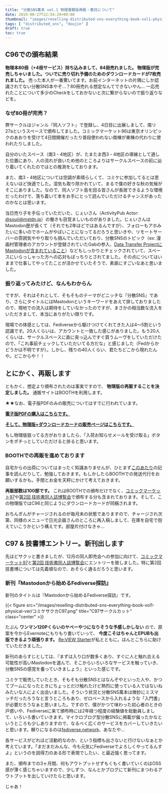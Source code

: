 ```yaml
---
title: "分散SNS萬本 vol.1 物理書籍版再販・委託について"
date: 2019-08-27T22:54:29+09:00
thumbnail: "images/reselling-distributed-sns-everything-book-vol1-physical-ver/コミケサクカC97.png"
tags: [ "distributed_sns", "doujin" ]
draft: true
toc: true
---
```


## C96での頒布結果
**物理本80冊（+4冊サービス）持ち込みまして、84冊売れました。 物理版が完売しちゃいました。ついでに売り切れ予備のためのダウンロードカードが7枚売れました。** 売った本人が一番驚いてます。お前インターネットの片隅にしか認識されてない分散SNS本やぞ…？80冊売れる想定なんてできないやん…
一応売れたことについて多少のCheckをしておかないと次に繋がらないので振り返りなどを。
### なぜ80冊が完売？
弊サークルはジャンル『同人ソフト』で登録し、4日目に出展しまして、南リ27aというスペースで頒布してました。コミックマーケット96は東京オリンピックのあおりを受けて4日間開催だったり普段使われない南棟が東棟の代わりに使われたりしました。

自分のいたスペース（南3・4地区）が、たまたま西3・4地区の導線として適した位置にあり、人の流れが良いため他のところよりはサークルスペースの前に辿り着いてくれたのではとの推測をしております。

また、南3・4地区については空調が素晴らしくて、コミケに参加してるとは思えないほど快適でした。湿気も取り除かれていて、まるで僕の好きな秋の気候がそこにありました。なので、同人ソフト島を回る皆さんが長居できるような環境だったわけで、落ち着いて本をお手にとって読んでいただけるチャンスがあったのかなとは思います。

当日売り子を手伝っていただいた、じぇいさん（ActivityPub Actor: [@souji@mstdn.jp](https://mstdn.jp/@souji)）の働きも目覚ましいものがありました。じぇいさんはMastodon歴が長くて（それでも2年ほどではあるんですが）、フォローもアホみたいに多いのでホームがやばいことになってるだろうと思いきや、リモートサーバーの雰囲気ややり取りも掴んでいただいており、分散SNSのトピック（ex: 漫画村管理者のアカウントが登録されていたGabの参入、[Data Transfer ProjectにMastodonが含まれていること](https://datatransferproject.dev/)）などもしっかりとチェックされていて、スペースにいらっしゃった方への応対もばっちりとされてました。その点についてはいままで仕事してやってたことが活かせていたそうで、素直にすごいなあと思いました。

### 振り返ってみたけど、なんもわからん
ですが、それはそれとして、そもそものテーマがどニッチな『分散SNS』であり、さらにタイトルにはMastodonというキーワードをあえて排しておりましたので、現地での流入は期待をしていなかったのですが、まさかの相当数な流入をいただきまして、本当にありがたい限りです。

現場での体感としては、Fediverseから駆けつけてくれてきた人は4～5割という認識です。20人くらいは、アカウントと一致した感じがありました。もう20人くらいは、サークルスペースに直に突っ込んですぐ買うムーヴをしていただけたので、「これ事前チェックしていただいてる方だな」と感じました（Fedからかどうかは不明ですが）。しかし、残りの40人くらい、君たちどこから現れたんや。どこからや！！

## とにかく、再販します
ともかく、想定より頒布されたのは事実ですので、 **物理版の再販することを決定しました。** 通販サイトはBOOTHを利用します。

★★なお、電子版PDFのみの販売についてはすでに行われています。

[**電子版PDFの購入はこちらです。**](https://blowing.booth.pm/items/1501205)

[**そして、物理版+ダウンロードカードの販売ページはこちらです。**](https://blowing.booth.pm/items/1521587)

もし物理版狙ってる方がおりましたら、「入荷お知らせメールを受け取る」ボタンをポチっとしていただけると捗ると思います。

### BOOTHでの再販を進めております
自宅からの出荷についてはまったく知識ありませんが、ひとまず[このあたり](https://www.pixiv.net/fanbox/creator/9949830/post/264407)の記事を読んだりして、勉強しておきます。もしかしたらBOOTHでの発送代行をお願いするかも。手間とお金を天秤にかけて考えておきます。

**再販部数は100部です。** これはBOOTHでの頒布だけでなく、[コミックマーケット97](https://www.comiket.co.jp/)や[第2回 技術書同人誌博覧会](https://gishohaku.dev/)で頒布する分も含まれております。そして、この物理版ではC96と同じようにダウンロードカードが同梱されます。

おちんぎんがチャージされるのが毎月末の状態でありますので、チャージされ次第、同様のメニューで日光企画さんのところに再入稿しまして、在庫を自宅で抱えていこうかという構えです。部屋片付けなきゃ…

## C97 & 技書博エントリー。新刊出します
先ほどサクッと書きましたが、12月の同人即売会への参加に向けて、[コミックマーケット97](https://www.comiket.co.jp/)と[第2回 技術書同人誌博覧会](https://gishohaku.dev/)にエントリーを致しました。特に第2回技書博については先着順なので、おそらく通るだろうと思います。
### 新刊『Mastodonから始めるFediverse探訪』
新刊のタイトルは『Mastodonから始めるFediverse探訪』です。

{{< figure src="/images/reselling-distributed-sns-everything-book-vol1-physical-ver/コミケサクカC97.png" title="C97サークルカット" class="center" >}}

たぶん **ワンマン120Pくらいのヤベーやつになりそうな予感しかしない** ので、原案を今からEvernoteにもりもり書いていって、 **今度こそはちゃんとEPUBも出版できるよう頑張ります。** [Re:VIEW Starter](https://kauplan.org/reviewstarter/)が私とともに。ほんとこちらに助けていただきました。

新刊のあらすじとしては、『まずは入り口が数多くあり、すぐに人と触れ合える可能性が高いMastodonを選んで、そこからいろいろなサービスを触っていき、分散SNSの感覚を養っていきましょう』といった感じです。

コミケで販売していたとき、そもそも分散SNSとはなんぞやといった人や、かつてブームになったときにちょっとだけ触れたけど熱烈に使っている人ではないねみたいな人によく出会いました。そういう状況と分散SNS萬本は微妙にミスマッチだったろうなと言うところもあり、ゼロベースから入れるような「入門書」が必要だろうなぁと思いました。ですので、僕がかつて味わった初心者のときの戸惑いや、Fediverseに来て頒布時には2年経つ程度の経験値を総動員しまして、いろいろ書いていきます。マイクロブログ型分散SNSに掲載が偏ったかなというところも少しありますので、なるべく広くのサービスをカバーしていきたいと思います。頼りになるのは[fediverse.network](https://fediverse.network/)、あなたや…

各サービスがどれほど活動的なのか、という指標も出さないと行けないなぁとか考えています。「まだまだみんな、今も元気にFediverseでよろしくやってるんすよ」というのを説得力のある形で表現でしたい、と最近強く思ってます。

また、頒布までの3ヶ月間、何もアウトプットせずもくもく書いていくのはOSS感が薄く感じちゃいますので、少しずつ、なんとかブログにて新刊にまつわるアウトプットを出していけたらと思います。

じゃあ！